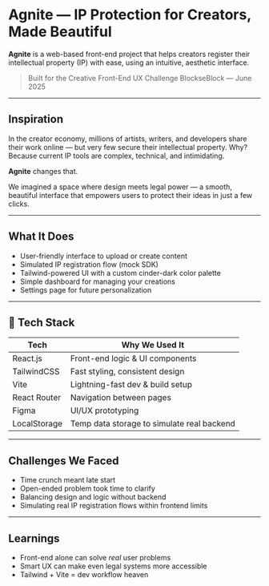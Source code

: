 # Agnite — IP Protection for Creators, Made Beautiful

**Agnite** is a web-based front-end project that helps creators register their intellectual property (IP) with ease, using an intuitive, aesthetic interface.

> Built for the Creative Front-End UX Challenge BlockseBlock — June 2025

---

## Inspiration

In the creator economy, millions of artists, writers, and developers share their work online — but very few secure their intellectual property. Why? Because current IP tools are complex, technical, and intimidating.

**Agnite** changes that.

We imagined a space where design meets legal power — a smooth, beautiful interface that empowers users to protect their ideas in just a few clicks.

---

## What It Does

- User-friendly interface to upload or create content
- Simulated IP registration flow (mock SDK)
- Tailwind-powered UI with a custom cinder-dark color palette
- Simple dashboard for managing your creations
- Settings page for future personalization

---

## 🔧 Tech Stack

| Tech       | Why We Used It                                  |
|------------|-------------------------------------------------|
| React.js   | Front-end logic & UI components                 |
| TailwindCSS| Fast styling, consistent design                 |
| Vite       | Lightning-fast dev & build setup                |
| React Router | Navigation between pages                     |
| Figma      | UI/UX prototyping                               |
| LocalStorage | Temp data storage to simulate real backend   |

---

## Challenges We Faced

- Time crunch meant late start
- Open-ended problem took time to clarify
- Balancing design and logic without backend
- Simulating real IP registration flows within frontend limits

---

## Learnings

- Front-end alone can solve *real* user problems
- Smart UX can make even legal systems more accessible
- Tailwind + Vite = dev workflow heaven 
